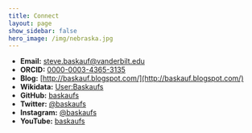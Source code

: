 ```yaml
---
title: Connect
layout: page
show_sidebar: false
hero_image: /img/nebraska.jpg
---
```


- **Email:** [steve.baskauf@vanderbilt.edu](mailto:steve.baskauf@vanderbilt.edu)
- **ORCID:** [0000-0003-4365-3135](https://orcid.org/0000-0003-4365-3135)
- **Blog:** [http://baskauf.blogspot.com/](http://baskauf.blogspot.com/)
- **Wikidata:** [User:Baskaufs](https://www.wikidata.org/wiki/User:Baskaufs)
- **GitHub:** [baskaufs](https://github.com/baskaufs/)
- **Twitter:** [@baskaufs](https://twitter.com/baskaufs)
- **Instagram:** [@baskaufs](https://www.instagram.com/baskaufs/)
- **YouTube:** [baskaufs](https://www.youtube.com/user/baskaufs/videos)
